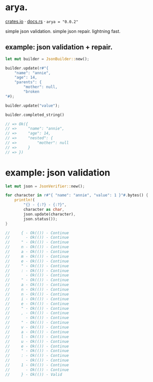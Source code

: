 # arya.

[crates.io](https://crates.io/crates/arya) · [docs.rs](https://docs.rs/arya/0.0.2/arya/) · `arya = "0.0.2"`

simple json validation. simple json repair. lightning fast.

## example: json validation + repair.

```rust
let mut builder = JsonBuilder::new();

builder.update(r#"{
    "name": "annie",
    "age": 14,
    "parents": {
        "mother": null,
        "broken
"#);

builder.update("value");

builder.completed_string()

// => Ok({
// =>     "name": "annie",
// =>     "age": 14,
// =>     "nested": {
// =>         "mother": null
// =>     }
// => })
```

# example: json validation

```rust
let mut json = JsonVerifier::new();

for character in r#"{ "name": "annie", "value": 1 }"#.bytes() {
    println!(
        "{} - {:?} - {:?}",
        character as char,
        json.update(character),
        json.status());
}

//     { - Ok(()) - Continue
//       - Ok(()) - Continue
//     " - Ok(()) - Continue
//     n - Ok(()) - Continue
//     a - Ok(()) - Continue
//     m - Ok(()) - Continue
//     e - Ok(()) - Continue
//     " - Ok(()) - Continue
//     : - Ok(()) - Continue
//       - Ok(()) - Continue
//     " - Ok(()) - Continue
//     a - Ok(()) - Continue
//     n - Ok(()) - Continue
//     n - Ok(()) - Continue
//     i - Ok(()) - Continue
//     e - Ok(()) - Continue
//     " - Ok(()) - Continue
//     , - Ok(()) - Continue
//       - Ok(()) - Continue
//     " - Ok(()) - Continue
//     v - Ok(()) - Continue
//     a - Ok(()) - Continue
//     l - Ok(()) - Continue
//     u - Ok(()) - Continue
//     e - Ok(()) - Continue
//     " - Ok(()) - Continue
//     : - Ok(()) - Continue
//       - Ok(()) - Continue
//     1 - Ok(()) - Continue
//       - Ok(()) - Continue
//     } - Ok(()) - Valid
```
